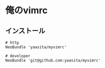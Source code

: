 俺のvimrc
===============

## インストール

    # http
    NeoBundle 'yaasita/myvimrc'

    # developer
    NeoBundle 'git@github.com:yaasita/myvimrc'
